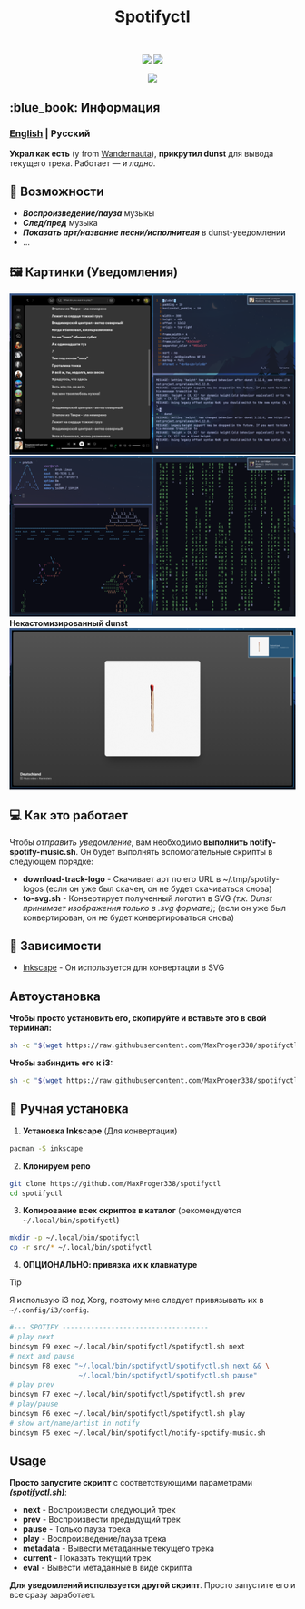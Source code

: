 <h1 align="center">Spotifyctl</h1>

<!-- BADGES -->
</br>
<p align="center">
  <img src="https://img.shields.io/github/issues/MaxProger338/spotifyctl?style=for-the-badge">
  <img src="https://img.shields.io/github/repo-size/MaxProger338/spotifyctl?style=for-the-badge">
</p>
<p align="center">
  <img src="https://img.shields.io/github/downloads/MaxProger338/spotifyctl/total">
</p>

<!-- ABOUT -->
<h2 align="left"> :blue_book: Информация</h2>

### [English](../README.md) | **Русский**

__Украл как есть__ (у from [Wandernauta](https://gist.github.com/wandernauta/6800547)), **прикрутил dunst** для вывода текущего трека. Работает — *и ладно*.

<!-- FEATURES -->
## 🚀 Возможности
* ***Воспроизведение/пауза*** музыкы
* ***След/пред*** музыка
* ***Показать арт/название песни/исполнителя*** в dunst-уведомлении
* ...

<!-- PREVIEW -->
## 🖼️ Картинки (Уведомления)
![preview](assets/preview/2.png)
![preview](assets/preview/3.png)
**Некастомизированный dunst**
![preview](assets/preview/1.png)

<!-- HOW DOES IT WORK -->
## 💻 Как это работает
Чтобы *отправить уведомление*, вам необходимо **выполнить notify-spotify-music.sh**. Он будет выполнять вспомогательные скрипты в следующем порядке: 
- **download-track-logo** - Скачивает арт по его URL в ~/.tmp/spotify-logos (если он уже был скачен, он не будет скачиваться снова)
- **to-svg.sh** - Конвертирует полученный логотип в SVG *(т.к. Dunst принимает изображения только в .svg формате)*; (если он уже был конвертирован, он не будет конвертироваться снова)


<!-- DEPENDENCIES -->
## 🗿 Зависимости

- [Inkscape](https://inkscape.org/) - Он используется для конвертации в SVG

<!-- INSTALLITION -->
## Автоустановка

**Чтобы просто установить его, скопируйте и вставьте это в свой терминал:**
```bash
sh -c "$(wget https://raw.githubusercontent.com/MaxProger338/spotifyctl/refs/heads/main/scripts/install.sh -O -)"
```

**Чтобы забиндить его к i3:**
```bash
sh -c "$(wget https://raw.githubusercontent.com/MaxProger338/spotifyctl/refs/heads/main/scripts/bind_i3.sh -O -)"
```

## 📘 Ручная установка

1. **Установка Inkscape** (Для конвертации)
```bash
pacman -S inkscape 
```
2. **Клонируем репо**
```bash
git clone https://github.com/MaxProger338/spotifyctl
cd spotifyctl
```
3. **Копирование всех скриптов в каталог** (рекомендуется `~/.local/bin/spotifyctl`)
```bash
mkdir -p ~/.local/bin/spotifyctl
cp -r src/* ~/.local/bin/spotifyctl
```
4. **ОПЦИОНАЛЬНО: привязка их к клавиатуре** 

> [!TIP]
> Я использую i3 под Xorg, поэтому мне следует привязывать их в `~/.config/i3/config`.

```bash
#--- SPOTIFY ------------------------------------
# play next
bindsym F9 exec ~/.local/bin/spotifyctl/spotifyctl.sh next
# next and pause
bindsym F8 exec "~/.local/bin/spotifyctl/spotifyctl.sh next && \
                 ~/.local/bin/spotifyctl/spotifyctl.sh pause"
# play prev
bindsym F7 exec ~/.local/bin/spotifyctl/spotifyctl.sh prev
# play/pause
bindsym F6 exec ~/.local/bin/spotifyctl/spotifyctl.sh play
# show art/name/artist in notify
bindsym F5 exec ~/.local/bin/spotifyctl/notify-spotify-music.sh
```

<!-- USAGE -->
## Usage

**Просто запустите скрипт** с соответствующими параметрами ***(spotifyctl.sh)***:

- **next** - Воспроизвести следующий трек
- **prev** - Воспроизвести предыдущий трек
- **pause** - Только пауза трека
- **play** - Воспроизведение/пауза трека
- **metadata** - Вывести метаданные текущего трека
- **current** - Показать текущий трек
- **eval** - Вывести метаданные в виде скрипта

**Для уведомлений используется другой скрипт**. Просто запустите его и все сразу заработает.

